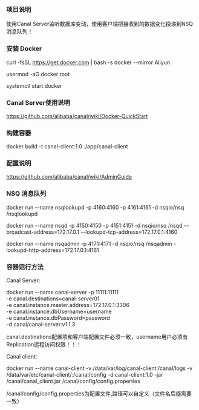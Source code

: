 ### 项目说明

使用Canal Server监听数据库变动，使用客户端把接收到的数据变化投递到NSQ消息队列！

### 安装 Docker

curl -fsSL https://get.docker.com | bash -s docker --mirror Aliyun

usermod -aG docker  root

systemctl start docker

### Canal Server使用说明

https://github.com/alibaba/canal/wiki/Docker-QuickStart

### 构建容器

docker build -t canal-client:1.0 ./app/canal-client

### 配置说明

https://github.com/alibaba/canal/wiki/AdminGuide

### NSQ 消息队列

docker run --name nsqlookupd -p 4160:4160 -p 4161:4161 -d nsqio/nsq /nsqlookupd

docker run --name nsqd -p 4150:4150 -p 4151:4151 -d nsqio/nsq /nsqd --broadcast-address=172.17.0.1 --lookupd-tcp-address=172.17.0.1:4160

docker run --name nsqadmin -p 4171:4171 -d nsqio/nsq /nsqadmin -lookupd-http-address=172.17.0.1:4161

### 容器运行方法

Canal Server:

docker run --name canal-server -p 11111:11111 \
            -e canal.destinations=canal-server01 \
            -e canal.instance.master.address=172.17.0.1:3306 \
            -e canal.instance.dbUsername=username \
            -e canal.instance.dbPassword=password \
            -d canal/canal-server:v1.1.3

canal.destinations配置项和客户端配置文件必须一致，username用户必须有Replication远程访问权限！！！

Canal client:

docker run --name canal-client -v /data/var/log/canal-client:/canal/logs -v /data/var/etc/canal-client/:/canal/config -d canal-client:1.0 -jar /canal/canal_client.jar /canal/config/config.properties

/canal/config/config.properties为配置文件,路径可以自定义（文件名后缀需要一致）